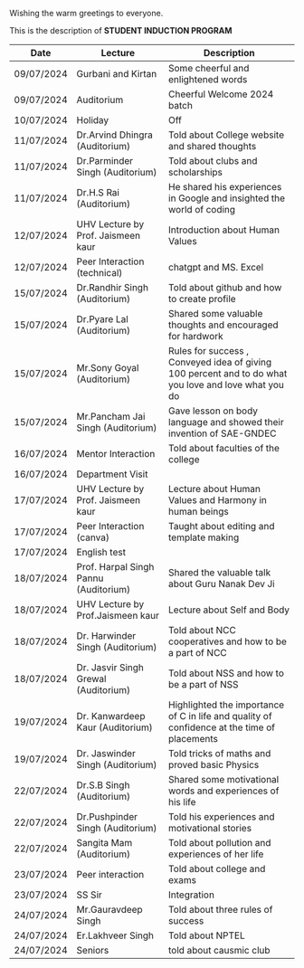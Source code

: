 Wishing the warm greetings to everyone.


This is the description of ****STUDENT INDUCTION PROGRAM****

| Date | Lecture | Description |
| ----------- | ----------- | ----------- | 
| 09/07/2024 | Gurbani and Kirtan | Some cheerful and enlightened words |
| 09/07/2024 | Auditorium | Cheerful Welcome 2024 batch |
| 10/07/2024 | Holiday | Off |
| 11/07/2024 | Dr.Arvind Dhingra (Auditorium) | Told about College website and shared thoughts |
| 11/07/2024 | Dr.Parminder Singh (Auditorium) | Told about clubs and scholarships |
| 11/07/2024 | Dr.H.S Rai (Auditorium) | He shared his experiences in Google and insighted the world of coding |
| 12/07/2024 | UHV Lecture by Prof. Jaismeen kaur | Introduction about Human Values |
| 12/07/2024 | Peer Interaction (technical) | chatgpt and MS. Excel |
| 15/07/2024 | Dr.Randhir Singh (Auditorium) | Told about github and how to create profile |
| 15/07/2024 | Dr.Pyare Lal (Auditorium) | Shared some valuable thoughts and encouraged for hardwork |
| 15/07/2024 | Mr.Sony Goyal (Auditorium) | Rules for success , Conveyed idea of giving 100 percent and to do what you love and love what you do |
| 15/07/2024 | Mr.Pancham Jai Singh (Auditorium) | Gave lesson on body language and showed their invention of SAE-GNDEC |
| 16/07/2024 | Mentor Interaction | Told about faculties of the college |
| 16/07/2024 | Department Visit | |
| 17/07/2024 | UHV Lecture by Prof. Jaismeen kaur | Lecture about Human Values and Harmony in human beings |
| 17/07/2024 | Peer Interaction (canva) | Taught about editing and template making|
| 17/07/2024 | English test | |
| 18/07/2024 | Prof. Harpal Singh Pannu (Auditorium) | Shared the valuable talk about Guru Nanak Dev Ji |
| 18/07/2024 | UHV Lecture by Prof.Jaismeen kaur  | Lecture about Self and Body |
| 18/07/2024 | Dr. Harwinder Singh (Auditorium) | Told about NCC cooperatives and how to be a part of NCC |
| 18/07/2024 | Dr. Jasvir Singh Grewal (Auditorium) | Told about NSS and how to be a part of NSS |
| 19/07/2024 | Dr. Kanwardeep Kaur (Auditorium) | Highlighted the importance of C in life and quality of confidence at the time of placements |
| 19/07/2024 | Dr. Jaswinder Singh (Auditorium) | Told tricks of maths and proved basic Physics |
| 22/07/2024 | Dr.S.B Singh (Auditorium) | Shared some motivational words and experiences of his life |
| 22/07/2024 | Dr.Pushpinder Singh (Auditorium) | Told his experiences and motivational stories |
| 22/07/2024 | Sangita Mam (Auditorium) | Told about pollution and experiences of her life |
23/07/2024 | Peer interaction | Told about college and exams |
| 23/07/2024 | SS Sir | Integration |
| 24/07/2024 | Mr.Gauravdeep Singh | Told about three rules of success |
| 24/07/2024 | Er.Lakhveer Singh | Told about NPTEL |
| 24/07/2024 | Seniors | told about causmic club |
